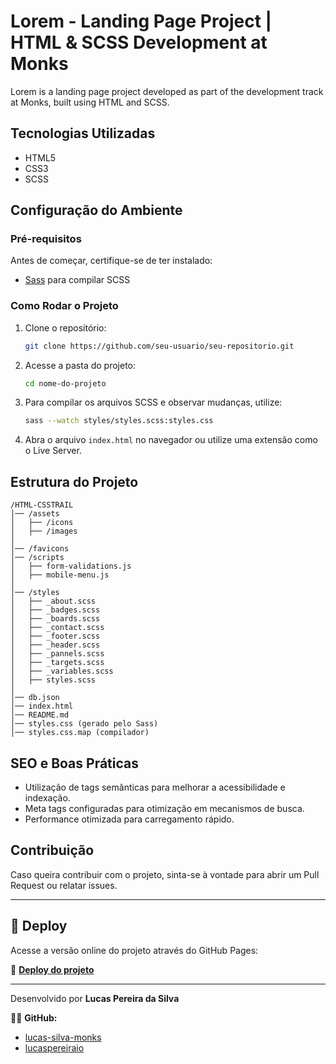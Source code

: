 # Lorem - Landing Page Project | HTML & SCSS Development at Monks

Lorem is a landing page project developed as part of the development track at Monks, built using HTML and SCSS.

## Tecnologias Utilizadas

- HTML5
- CSS3
- SCSS

## Configuração do Ambiente

### Pré-requisitos

Antes de começar, certifique-se de ter instalado:

- [Sass](https://sass-lang.com/) para compilar SCSS

### Como Rodar o Projeto

1. Clone o repositório:
   ```sh
   git clone https://github.com/seu-usuario/seu-repositorio.git
   ```
2. Acesse a pasta do projeto:
   ```sh
   cd nome-do-projeto
   ```
3. Para compilar os arquivos SCSS e observar mudanças, utilize:
   ```sh
   sass --watch styles/styles.scss:styles.css
   ```
4. Abra o arquivo `index.html` no navegador ou utilize uma extensão como o Live Server.

## Estrutura do Projeto

```
/HTML-CSSTRAIL
│── /assets
│   ├── /icons
│   ├── /images
│
│── /favicons
│── /scripts
│   ├── form-validations.js
│   ├── mobile-menu.js
│
│── /styles
│   ├── _about.scss
│   ├── _badges.scss
│   ├── _boards.scss
│   ├── _contact.scss
│   ├── _footer.scss
│   ├── _header.scss
│   ├── _pannels.scss
│   ├── _targets.scss
│   ├── _variables.scss
│   ├── styles.scss
│
│── db.json
│── index.html
│── README.md
│── styles.css (gerado pelo Sass)
│── styles.css.map (compilador)
```

## SEO e Boas Práticas

- Utilização de tags semânticas para melhorar a acessibilidade e indexação.
- Meta tags configuradas para otimização em mecanismos de busca.
- Performance otimizada para carregamento rápido.

## Contribuição

Caso queira contribuir com o projeto, sinta-se à vontade para abrir um Pull Request ou relatar issues.

---

## 🚀 Deploy

Acesse a versão online do projeto através do GitHub Pages:

🔗 **[Deploy do projeto](https://lucas-silva-monks.github.io/HTML-CSSTrail/)**

---

Desenvolvido por **Lucas Pereira da Silva**

👨‍💻 **GitHub:**

- [lucas-silva-monks](https://github.com/lucas-silva-monks)
- [lucaspereiraio](https://github.com/lucaspereiraio)
